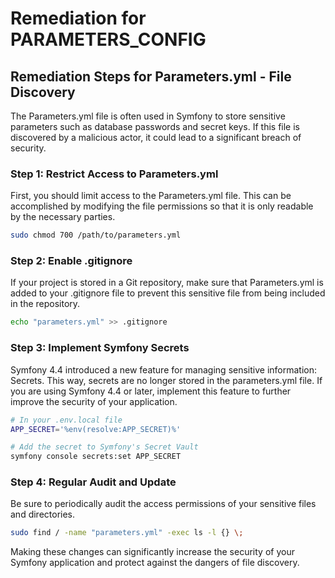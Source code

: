 # Remediation for PARAMETERS_CONFIG

## Remediation Steps for Parameters.yml - File Discovery

The Parameters.yml file is often used in Symfony to store sensitive parameters such as database passwords and secret keys. If this file is discovered by a malicious actor, it could lead to a significant breach of security. 

### Step 1: Restrict Access to Parameters.yml

First, you should limit access to the Parameters.yml file. This can be accomplished by modifying the file permissions so that it is only readable by the necessary parties.

```bash
sudo chmod 700 /path/to/parameters.yml
```

### Step 2: Enable .gitignore 

If your project is stored in a Git repository, make sure that Parameters.yml is added to your .gitignore file to prevent this sensitive file from being included in the repository.

```bash
echo "parameters.yml" >> .gitignore
```

### Step 3: Implement Symfony Secrets

Symfony 4.4 introduced a new feature for managing sensitive information: Secrets. This way, secrets are no longer stored in the parameters.yml file. If you are using Symfony 4.4 or later, implement this feature to further improve the security of your application.

```bash
# In your .env.local file
APP_SECRET='%env(resolve:APP_SECRET)%'

# Add the secret to Symfony's Secret Vault
symfony console secrets:set APP_SECRET
```

### Step 4: Regular Audit and Update

Be sure to periodically audit the access permissions of your sensitive files and directories.

```bash
sudo find / -name "parameters.yml" -exec ls -l {} \;
```

Making these changes can significantly increase the security of your Symfony application and protect against the dangers of file discovery.